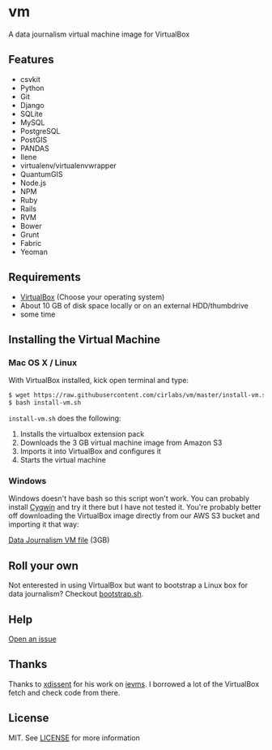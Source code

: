 vm
==
A data journalism virtual machine image for VirtualBox

## Features 
- csvkit
- Python
- Git
- Django
- SQLite
- MySQL
- PostgreSQL
- PostGIS
- PANDAS
- Ilene
- virtualenv/virtualenvwrapper
- QuantumGIS
- Node.js
- NPM
- Ruby
- Rails
- RVM
- Bower
- Grunt
- Fabric
- Yeoman

## Requirements
- [VirtualBox](https://www.virtualbox.org/wiki/Downloads) (Choose your operating system)
- About 10 GB of disk space locally or on an external HDD/thumbdrive
- some time

## Installing the Virtual Machine

### Mac OS X / Linux

With VirtualBox installed, kick open terminal and type:
```bash
$ wget https://raw.githubusercontent.com/cirlabs/vm/master/install-vm.sh
$ bash install-vm.sh
```
`install-vm.sh` does the following:

1. Installs the virtualbox extension pack
2. Downloads the 3 GB virtual machine image from Amazon S3
3. Imports it into VirtualBox and configures it
4. Starts the virtual machine

### Windows
Windows doesn't have bash so this script won't work. You can probably install [Cygwin](http://www.cygwin.com/) and try it there but I have not tested it. You're probably better off downloading the VirtualBox image directly from our AWS S3 bucket and importing it that way:

[Data Journalism VM file](https://s3-us-west-1.amazonaws.com/vms/nicar-pre-k-2014.ova) (3GB)

## Roll your own
Not enterested in using VirtualBox but want to bootstrap a Linux box for data journalism? Checkout [bootstrap.sh](https://github.com/cirlabs/vm/blob/master/bootstrap.sh).

## Help
[Open an issue](https://github.com/cirlabs/vm/issues)

## Thanks
Thanks to [xdissent](https://github.com/xdissent) for his work on [ievms](https://github.com/xdissent/ievms). I borrowed a lot of the VirtualBox fetch and check code from there.

## License
MIT. See [LICENSE](https://github.com/cirlabs/vm/blob/master/LICENSE) for more information

